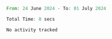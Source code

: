 <!--START_SECTION:waka-->

```rust
From: 24 June 2024 - To: 01 July 2024

Total Time: 0 secs

No activity tracked
```

<!--END_SECTION:waka-->
